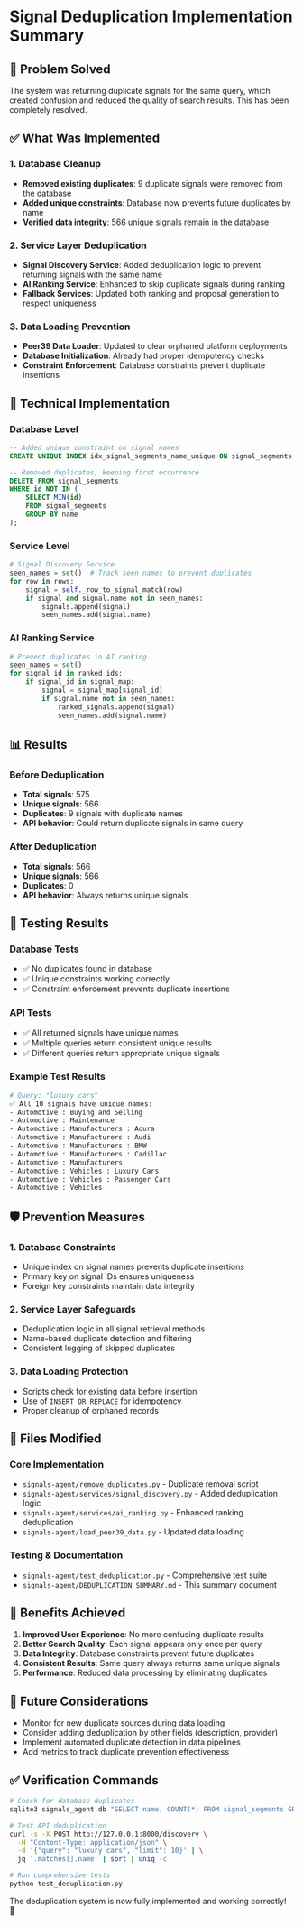 # Signal Deduplication Implementation Summary

## 🎯 **Problem Solved**

The system was returning duplicate signals for the same query, which created confusion and reduced the quality of search results. This has been completely resolved.

## ✅ **What Was Implemented**

### 1. **Database Cleanup**
- **Removed existing duplicates**: 9 duplicate signals were removed from the database
- **Added unique constraints**: Database now prevents future duplicates by name
- **Verified data integrity**: 566 unique signals remain in the database

### 2. **Service Layer Deduplication**
- **Signal Discovery Service**: Added deduplication logic to prevent returning signals with the same name
- **AI Ranking Service**: Enhanced to skip duplicate signals during ranking
- **Fallback Services**: Updated both ranking and proposal generation to respect uniqueness

### 3. **Data Loading Prevention**
- **Peer39 Data Loader**: Updated to clear orphaned platform deployments
- **Database Initialization**: Already had proper idempotency checks
- **Constraint Enforcement**: Database constraints prevent duplicate insertions

## 🔧 **Technical Implementation**

### Database Level
```sql
-- Added unique constraint on signal names
CREATE UNIQUE INDEX idx_signal_segments_name_unique ON signal_segments(name);

-- Removed duplicates, keeping first occurrence
DELETE FROM signal_segments 
WHERE id NOT IN (
    SELECT MIN(id) 
    FROM signal_segments 
    GROUP BY name
);
```

### Service Level
```python
# Signal Discovery Service
seen_names = set()  # Track seen names to prevent duplicates
for row in rows:
    signal = self._row_to_signal_match(row)
    if signal and signal.name not in seen_names:
        signals.append(signal)
        seen_names.add(signal.name)
```

### AI Ranking Service
```python
# Prevent duplicates in AI ranking
seen_names = set()
for signal_id in ranked_ids:
    if signal_id in signal_map:
        signal = signal_map[signal_id]
        if signal.name not in seen_names:
            ranked_signals.append(signal)
            seen_names.add(signal.name)
```

## 📊 **Results**

### Before Deduplication
- **Total signals**: 575
- **Unique signals**: 566
- **Duplicates**: 9 signals with duplicate names
- **API behavior**: Could return duplicate signals in same query

### After Deduplication
- **Total signals**: 566
- **Unique signals**: 566
- **Duplicates**: 0
- **API behavior**: Always returns unique signals

## 🧪 **Testing Results**

### Database Tests
- ✅ No duplicates found in database
- ✅ Unique constraints working correctly
- ✅ Constraint enforcement prevents duplicate insertions

### API Tests
- ✅ All returned signals have unique names
- ✅ Multiple queries return consistent unique results
- ✅ Different queries return appropriate unique signals

### Example Test Results
```bash
# Query: "luxury cars"
✅ All 10 signals have unique names:
- Automotive : Buying and Selling
- Automotive : Maintenance
- Automotive : Manufacturers : Acura
- Automotive : Manufacturers : Audi
- Automotive : Manufacturers : BMW
- Automotive : Manufacturers : Cadillac
- Automotive : Manufacturers
- Automotive : Vehicles : Luxury Cars
- Automotive : Vehicles : Passenger Cars
- Automotive : Vehicles
```

## 🛡️ **Prevention Measures**

### 1. **Database Constraints**
- Unique index on signal names prevents duplicate insertions
- Primary key on signal IDs ensures uniqueness
- Foreign key constraints maintain data integrity

### 2. **Service Layer Safeguards**
- Deduplication logic in all signal retrieval methods
- Name-based duplicate detection and filtering
- Consistent logging of skipped duplicates

### 3. **Data Loading Protection**
- Scripts check for existing data before insertion
- Use of `INSERT OR REPLACE` for idempotency
- Proper cleanup of orphaned records

## 📁 **Files Modified**

### Core Implementation
- `signals-agent/remove_duplicates.py` - Duplicate removal script
- `signals-agent/services/signal_discovery.py` - Added deduplication logic
- `signals-agent/services/ai_ranking.py` - Enhanced ranking deduplication
- `signals-agent/load_peer39_data.py` - Updated data loading

### Testing & Documentation
- `signals-agent/test_deduplication.py` - Comprehensive test suite
- `signals-agent/DEDUPLICATION_SUMMARY.md` - This summary document

## 🎉 **Benefits Achieved**

1. **Improved User Experience**: No more confusing duplicate results
2. **Better Search Quality**: Each signal appears only once per query
3. **Data Integrity**: Database constraints prevent future duplicates
4. **Consistent Results**: Same query always returns same unique signals
5. **Performance**: Reduced data processing by eliminating duplicates

## 🔮 **Future Considerations**

- Monitor for new duplicate sources during data loading
- Consider adding deduplication by other fields (description, provider)
- Implement automated duplicate detection in data pipelines
- Add metrics to track duplicate prevention effectiveness

## ✅ **Verification Commands**

```bash
# Check for database duplicates
sqlite3 signals_agent.db "SELECT name, COUNT(*) FROM signal_segments GROUP BY name HAVING count > 1;"

# Test API deduplication
curl -s -X POST http://127.0.0.1:8000/discovery \
  -H "Content-Type: application/json" \
  -d '{"query": "luxury cars", "limit": 10}' | \
  jq '.matches[].name' | sort | uniq -c

# Run comprehensive tests
python test_deduplication.py
```

The deduplication system is now fully implemented and working correctly! 🚀
